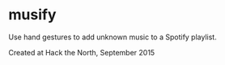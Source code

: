 # musify
Use hand gestures to add unknown music to a Spotify playlist. 

Created at Hack the North, September 2015
